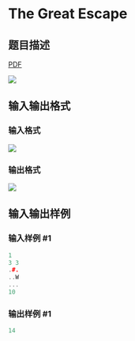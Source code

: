 # The Great Escape

## 题目描述

[problemUrl]: https://uva.onlinejudge.org/index.php?option=com_onlinejudge&Itemid=8&category=21&page=show_problem&problem=1908

[PDF](https://uva.onlinejudge.org/external/109/p10967.pdf)

![](https://cdn.luogu.com.cn/upload/vjudge_pic/UVA10967/fa647aeb470fb3398964117672da7223f4b11adb.png)

## 输入输出格式

### 输入格式

![](https://cdn.luogu.com.cn/upload/vjudge_pic/UVA10967/ad07a9dc64bd55562b3191494055222f964a0e25.png)

### 输出格式

![](https://cdn.luogu.com.cn/upload/vjudge_pic/UVA10967/d73bcff6fe88dc1863b86173da2bf62e2a1faaa3.png)

## 输入输出样例

### 输入样例 #1

```cpp
1
3 3
.#.
..W
...
10
```


### 输出样例 #1

```cpp
14
```


